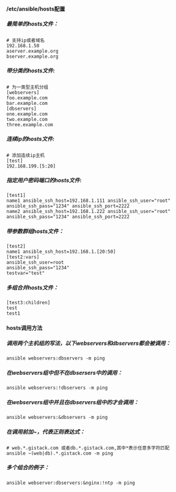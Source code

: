 #### /etc/ansible/hosts配置
##### 最简单的hosts文件：
    # 支持ip或者域名
    192.168.1.50
    aserver.example.org
    bserver.example.org
##### 带分类的hosts文件:
    # 为一类型主机分组
    [webservers]
    foo.example.com
    bar.example.com
    [dbservers]
    one.example.com
    two.example.com
    three.example.com
##### 连续ip的hosts文件:
    # 添加连续ip主机
    [test]
    192.168.199.[5:20]

##### 指定用户密码端口的hosts文件:
    [test1]
    name1 ansible_ssh_host=192.168.1.111 ansible_ssh_user="root" ansible_ssh_pass="1234" ansible_ssh_port=2222
    name2 ansible_ssh_host=192.168.1.222 ansible_ssh_user="root" ansible_ssh_pass="1234" ansible_ssh_port=2222

##### 带参数群组hosts文件：
    [test2]
    name1 ansible_ssh_host=192.168.1.[20:50]
    [test2:vars]
    ansible_ssh_user=root
    ansible_ssh_pass="1234"
    testvar="test"

##### 多组合并hosts文件：
    [test3:children]
    test
    test1

#### hosts调用方法

##### 调用两个主机组的写法，以下webservers和dbservers都会被调用：
    ansible webservers:dbservers -m ping

##### 在webservers组中但不在dbsersers中的调用：
    ansible webservers:!dbservers -m ping

##### 在webservers组中并且在dbservers组中的才会调用：
    ansible webservers:&dbservers -m ping

##### 在调用前加~，代表正则表达式：
    # web.*.gistack.com 或者db.*.gistack.com,其中*表示任意多字符匹配
    ansible ~(web|db).*.gistack.com -m ping

##### 多个组合的例子：
    ansible webserver:dbservers:&nginx:!ntp -m ping